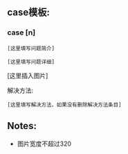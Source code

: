 ## case模板:

### case [n]
```
[这里填写问题简介]

[这里填写问题详细]
```

[这里插入图片]

解决方法:
```
[这里填写解决方法，如果没有删除解决方法条目]
```

## Notes:

- 图片宽度不超过320
